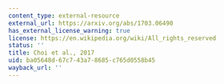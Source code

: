```yaml
---
content_type: external-resource
external_url: https://arxiv.org/abs/1703.06490
has_external_license_warning: true
license: https://en.wikipedia.org/wiki/All_rights_reserved
status: ''
title: Choi et al., 2017
uid: ba05648d-67c7-43a7-8685-c765d0558b45
wayback_url: ''
---
```

